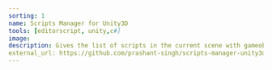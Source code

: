```yaml
---
sorting: 1
name: Scripts Manager for Unity3D
tools: [editorscript, unity,c#]
image: 
description: Gives the list of scripts in the current scene with gameobject reference.
external_url: https://github.com/prashant-singh/scripts-manager-unity3d
---
```

